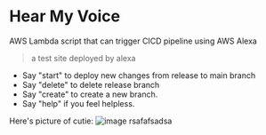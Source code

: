 # Hear My Voice
AWS Lambda script that can trigger CICD pipeline using AWS Alexa
> a test site deployed by alexa


- Say "start" to deploy new changes from release to main branch
- Say "delete" to delete release branch
- Say "create" to create a new branch.
- Say "help" if you feel helpless.





Here's picture of cutie:
![image](https://user-images.githubusercontent.com/42383989/167301656-7a7fa627-eaee-42c5-a2c5-933da7549a3e.png)
rsafafsadsa
